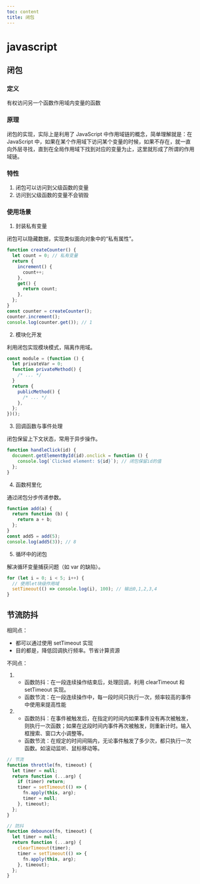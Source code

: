 ```yaml
---
toc: content
title: 闭包
---
```


# javascript

## 闭包

### 定义

有权访问另一个函数作用域内变量的函数

### 原理

闭包的实现，实际上是利用了 JavaScript 中作用域链的概念，简单理解就是：在 JavaScript 中，如果在某个作用域下访问某个变量的时候，如果不存在，就一直向外层寻找，直到在全局作用域下找到对应的变量为止，这里就形成了所谓的作用域链。

### 特性

1. 闭包可以访问到父级函数的变量
2. 访问到父级函数的变量不会销毁

### 使用场景

1. 封装私有变量

闭包可以隐藏数据，实现类似面向对象中的“私有属性”。

```javascript
function createCounter() {
  let count = 0; // 私有变量
  return {
    increment() {
      count++;
    },
    get() {
      return count;
    },
  };
}
const counter = createCounter();
counter.increment();
console.log(counter.get()); // 1
```

2. 模块化开发

利用闭包实现模块模式，隔离作用域。

```javascript
const module = (function () {
  let privateVar = 0;
  function privateMethod() {
    /* ... */
  }
  return {
    publicMethod() {
      /* ... */
    },
  };
})();
```

3. 回调函数与事件处理

闭包保留上下文状态，常用于异步操作。

```javascript
function handleClick(id) {
  document.getElementById(id).onclick = function () {
    console.log(`Clicked element: ${id}`); // 闭包保留id的值
  };
}
```

4. 函数柯里化

通过闭包分步传递参数。

```javascript
function add(a) {
  return function (b) {
    return a + b;
  };
}
const add5 = add(5);
console.log(add5(3)); // 8
```

5. 循环中的闭包

解决循环变量捕获问题（如 var 的缺陷）。

```javascript
for (let i = 0; i < 5; i++) {
  // 使用let块级作用域
  setTimeout(() => console.log(i), 100); // 输出0,1,2,3,4
}
```

## 节流防抖

相同点：

- 都可以通过使用 setTimeout 实现
- 目的都是，降低回调执行频率。节省计算资源

不同点：

1.  - 函数防抖：在一段连续操作结束后，处理回调，利用 clearTimeout 和 setTimeout 实现。
    - 函数节流：在一段连续操作中，每一段时间只执行一次，频率较高的事件中使用来提高性能

2.  - 函数防抖：在事件被触发后，在指定的时间内如果事件没有再次被触发，则执行一次函数；如果在这段时间内事件再次被触发，则重新计时。输入框搜索、窗口大小调整等。
    - 函数节流：在规定的时间间隔内，无论事件触发了多少次，都只执行一次函数。如滚动监听、鼠标移动等。

```js
// 节流
function throttle(fn, timeout) {
  let timer = null;
  return function (...arg) {
    if (timer) return;
    timer = setTimeout(() => {
      fn.apply(this, arg);
      timer = null;
    }, timeout);
  };
}

// 防抖
function debounce(fn, timeout) {
  let timer = null;
  return function (...arg) {
    clearTimeout(timer);
    timer = setTimeout(() => {
      fn.apply(this, arg);
    }, timeout);
  };
}
```
